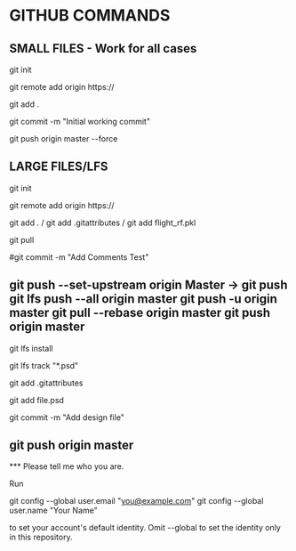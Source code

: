 # GITHUB COMMANDS 

SMALL FILES - Work for all cases
----------------------------------
git init 

git remote add origin https://

git add .

git commit -m "Initial working commit"

git push origin master --force


LARGE FILES/LFS
----------------
git init

git remote add origin https://

git add . / git add .gitattributes / git add flight_rf.pkl

git pull 

#git commit -m "Add Comments Test"

git push --set-upstream origin Master -> git push
git lfs push --all origin master
git push -u origin master
git pull --rebase origin master
git push origin master
---------------------------------------
git lfs install

git lfs track "*.psd"

git add .gitattributes

git add file.psd

git commit -m "Add design file"

git push origin master
---------------------------------------
*** Please tell me who you are.

Run

  git config --global user.email "you@example.com"
  git config --global user.name "Your Name"

to set your account's default identity.
Omit --global to set the identity only in this repository.
